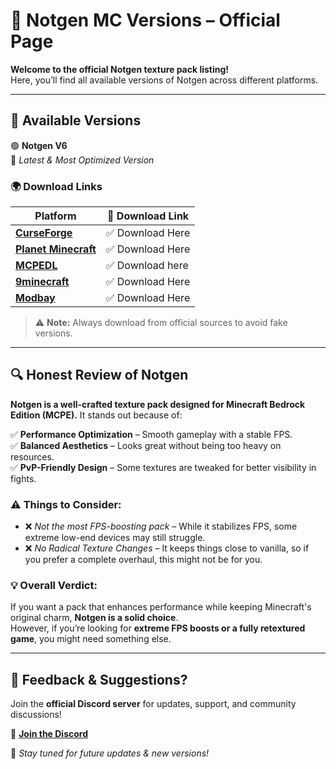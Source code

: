 # 🎨 Notgen MC Versions – Official Page  
**Welcome to the official Notgen texture pack listing!**  
Here, you’ll find all available versions of Notgen across different platforms.  

---

## 📌 Available Versions  
🟢 **Notgen V6**  
📌 *Latest & Most Optimized Version*  

### 🌍 Download Links  
| **Platform**          | **🔗 Download Link** |
|----------------------|---------------------|
| **[CurseForge](https://legacy.curseforge.com/minecraft-bedrock/texture-packs/notgen-v5)** | ✅ Download Here |
| **[Planet Minecraft](https://www.planetminecraft.com/texture-pack/notgen/)** | ✅ Download Here |
| **[MCPEDL](https://mcpedl.com/notgen-mc/)** | ✅ Download here|
| **[9minecraft](https://www.9minecraft.net/notgen-mc-texture-pack-mcpe/)** | ✅ Download Here |
| **[Modbay](https://modbay.org/textures/4192-notgen-mc.html)** | ✅ Download Here |

> ⚠ **Note:** Always download from official sources to avoid fake versions.  

---

## 🔍 Honest Review of Notgen  
**Notgen is a well-crafted texture pack designed for Minecraft Bedrock Edition (MCPE).** It stands out because of:  

✅ **Performance Optimization** – Smooth gameplay with a stable FPS.  
✅ **Balanced Aesthetics** – Looks great without being too heavy on resources.  
✅ **PvP-Friendly Design** – Some textures are tweaked for better visibility in fights.  

### ⚠ Things to Consider:  
- ❌ *Not the most FPS-boosting pack* – While it stabilizes FPS, some extreme low-end devices may still struggle.  
- ❌ *No Radical Texture Changes* – It keeps things close to vanilla, so if you prefer a complete overhaul, this might not be for you.  

### 💡 **Overall Verdict:**  
If you want a pack that enhances performance while keeping Minecraft's original charm, **Notgen is a solid choice**.  
However, if you’re looking for **extreme FPS boosts or a fully retextured game**, you might need something else.  

---

## 📢 Feedback & Suggestions?  
Join the **official Discord server** for updates, support, and community discussions!  

🔗 **[Join the Discord](https://discord.gg/Zhmes8CHwa)**

🚀 *Stay tuned for future updates & new versions!*
